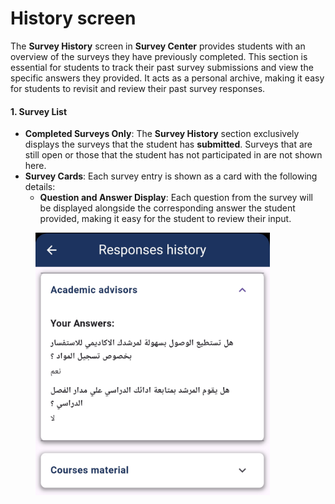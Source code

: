 # History screen

The **Survey History** screen in **Survey Center** provides students with an overview of the surveys they have previously completed. This section is essential for students to track their past survey submissions and view the specific answers they provided. It acts as a personal archive, making it easy for students to revisit and review their past survey responses.

#### 1. **Survey List**

* **Completed Surveys Only**: The **Survey History** section exclusively displays the surveys that the student has **submitted**. Surveys that are still open or those that the student has not participated in are not shown here.
* **Survey Cards**: Each survey entry is shown as a card with the following details:
  * **Question and Answer Display**: Each question from the survey will be displayed alongside the corresponding answer the student provided, making it easy for the student to review their input.

<figure><img src=".gitbook/assets/image (2) (1).png" alt="" width="375"><figcaption></figcaption></figure>
